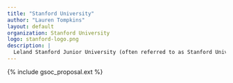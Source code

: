 ```yaml
---
title: "Stanford University"
author: "Lauren Tompkins"
layout: default
organization: Stanford University
logo: stanford-logo.png
description: |
  Leland Stanford Junior University (often referred to as Stanford University or simply Stanford) is an American private research university in Stanford, California. Stanford is known for its academic strength, wealth, proximity to Silicon Valley, and ranking as one of the world's top universities.
---
```


{% include gsoc_proposal.ext %}
